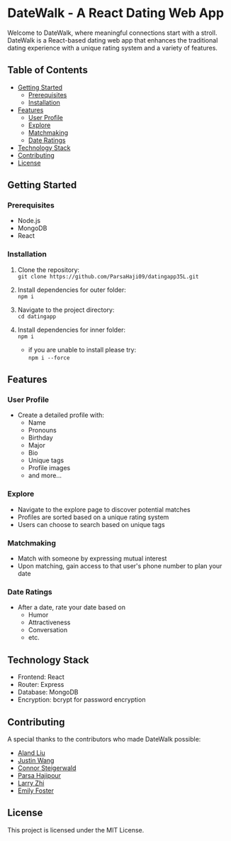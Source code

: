 # DateWalk - A React Dating Web App

Welcome to DateWalk, where meaningful connections start with a stroll. DateWalk is a React-based dating web app that enhances the traditional dating experience with a unique rating system and a variety of features.

## Table of Contents
  - [Getting Started](#getting-started)
    - [Prerequisites](#prerequisites)
    - [Installation](#installation)
  - [Features](#features)
    - [User Profile](#user-profile)
    - [Explore](#explore)
    - [Matchmaking](#matchmaking)
    - [Date Ratings](#date-ratings)
  - [Technology Stack](#technology-stack)
  - [Contributing](#contributing)
  - [License](#license)
  
## Getting Started

### Prerequisites
- Node.js
- MongoDB
- React
### Installation
1. Clone the repository:  
```git clone https://github.com/ParsaHaji09/datingapp35L.git ```

2. Install dependencies for outer folder:  
```npm i```

3. Navigate to the project directory:  
```cd datingapp```

4. Install dependencies for inner folder:  
```npm i```

   - if you are unable to install please try:  
```npm i --force```


## Features
### User Profile
- Create a detailed profile with:
  - Name
  - Pronouns
  - Birthday
  - Major
  - Bio
  - Unique tags
  - Profile images
  - and more...
### Explore
- Navigate to the explore page to discover potential matches
- Profiles are sorted based on a unique rating system
- Users can choose to search based on unique tags
### Matchmaking
- Match with someone by expressing mutual interest
- Upon matching, gain access to that user's phone number to plan your date
### Date Ratings
- After a date, rate your date based on
  - Humor
  - Attractiveness
  - Conversation
  - etc.

## Technology Stack
- Frontend: React
- Router: Express
- Database: MongoDB
- Encryption: bcrypt for password encryption

## Contributing

A special thanks to the contributors who made DateWalk possible:

- [Aland Liu](https://github.com/alandliu)
- [Justin Wang](https://github.com/justinw-23)
- [Connor Steigerwald](https://github.com/csteigerwald)
- [Parsa Hajipour](https://github.com/ParseHaji09)
- [Larry Zhi](https://github.com/larryz1230)
- [Emily Foster](https://github.com/emilyretsof)

## License
This project is licensed under the MIT License.
